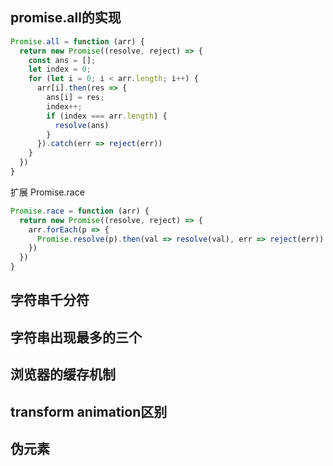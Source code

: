 ## promise.all的实现
```js
Promise.all = function (arr) {
  return new Promise((resolve, reject) => {
    const ans = [];
    let index = 0;
    for (let i = 0; i < arr.length; i++) {
      arr[i].then(res => {
        ans[i] = res;
        index++;
        if (index === arr.length) {
          resolve(ans)
        }
      }).catch(err => reject(err))
    }
  })
}
```
扩展 Promise.race
```js
Promise.race = function (arr) {
  return new Promise((resolve, reject) => {
    arr.forEach(p => {
      Promise.resolve(p).then(val => resolve(val), err => reject(err))
    })
  })
}

```
## 字符串千分符

## 字符串出现最多的三个

## 浏览器的缓存机制

## transform animation区别

## 伪元素
